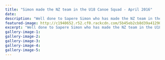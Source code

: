 ```yaml
---
title: "Simon made the NZ team in the U18 Canoe Squad - April 2016"
date: 
description: "Well done to Sapere Simon who has made the NZ team in the U18 Canoe Squad."
featured-image: http://c1940652.r52.cf0.rackcdn.com/5b45eb2cb8d39a4129000477/canoe.gif
excerpt: "Well done to Sapere Simon who has made the NZ team in the U18 Canoe Squad."
gallery-image-1: 
gallery-image-2: 
gallery-image-3: 
gallery-image-4: 
gallery-image-5: 
---
```

